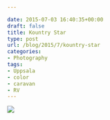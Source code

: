 ```yaml
---

date: 2015-07-03 16:40:35+00:00
draft: false
title: Kountry Star
type: post
url: /blog/2015/7/kountry-star
categories:
- Photography
tags:
- Uppsala
- color
- caravan
- RV
---
```


![](/images/2015-07-03-20157kountry-star/image-asset.jpeg)


